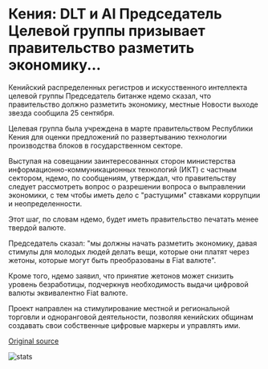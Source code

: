 # Кения: DLT и AI Председатель Целевой группы призывает правительство разметить экономику...

Кенийский распределенных регистров и искусственного интеллекта целевой группы Председатель битанже ндемо сказал, что правительство должно разметить экономику, местные Новости выходе звезда сообщила 25 сентября.

Целевая группа была учреждена в марте правительством Республики Кения для оценки предложений по развертыванию технологии производства блоков в государственном секторе.

Выступая на совещании заинтересованных сторон министерства информационно-коммуникационных технологий (ИКТ) с частным сектором, ндемо, по сообщениям, утверждал, что правительству следует рассмотреть вопрос о разрешении вопроса о выправлении экономики, с тем чтобы иметь дело с "растущими" ставками коррупции и неопределенности.

Этот шаг, по словам ндемо, будет иметь правительство печатать менее твердой валюте.

Председатель сказал: "мы должны начать разметить экономику, давая стимулы для молодых людей делать вещи, которые они платят через жетоны, которые могут быть преобразованы в Fiat валюте".

Кроме того, ндемо заявил, что принятие жетонов может снизить уровень безработицы, подчеркнув необходимость выдачи цифровой валюты эквивалентно Fiat валюте.

Проект направлен на стимулирование местной и региональной торговли и одноранговой деятельности, позволяя кенийских общинам создавать свои собственные цифровые маркеры и управлять ими.

[Original source](https://cointelegraph.com/news/kenya-dlt-and-ai-task-force-chairman-calls-on-government-to-tokenize-economy)

![stats](https://c.statcounter.com/11760860/0/a89fa40b/1/ "stats")